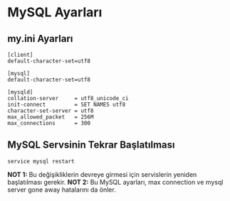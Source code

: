 # MySQL Ayarları

## my.ini Ayarları
```
[client]
default-character-set=utf8

[mysql]
default-character-set=utf8

[mysqld]
collation-server     = utf8_unicode_ci
init-connect         = SET NAMES utf8
character-set-server = utf8
max_allowed_packet   = 256M
max_connections      = 300
```

## MySQL Servsinin Tekrar Başlatılması
```
service mysql restart
```

**NOT 1:** Bu değişikliklerin devreye girmesi için servislerin yeniden başlatılması gerekir.
**NOT 2:** Bu MySQL ayarları, max connection ve mysql server gone away hatalarını da önler.
